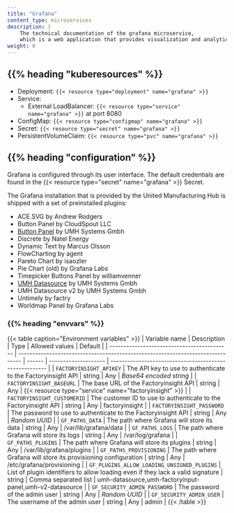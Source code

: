 ```yaml
---
title: "Grafana"
content_type: microservices
description: |
    The technical documentation of the grafana microservice,
    which is a web application that provides visualization and analytics capabilities.
weight: 0
---
```


<!-- overview -->

<!-- body -->

## {{% heading "kuberesources" %}}

- Deployment: `{{< resource type="deployment" name="grafana" >}}`
- Service:
  - External LoadBalancer: `{{< resource type="service" name="grafana" >}}` at
    port 8080
- ConfigMap: `{{< resource type="configmap" name="grafana" >}}`
- Secret: `{{< resource type="secret" name="grafana" >}}`
- PersistentVolumeClaim: `{{< resource type="pvc" name="grafana" >}}`

## {{% heading "configuration" %}}

Grafana is configured through its user interface. The default credentials are
found in the {{< resource type="secret" name="grafana" >}} Secret.

The Grafana installation that is provided by the United Manufacturing Hub is
shipped with a set of preinstalled plugins:

- ACE.SVG by Andrew Rodgers
- Button Panel by CloudSpout LLC
- [Button Panel](/docs/architecture/microservices/grafana-plugins/factoryinput-panel/) by UMH Systems Gmbh
- Discrete by Natel Energy
- Dynamic Text by Marcus Olsson
- FlowCharting by agent
- Pareto Chart by isaozler
- Pie Chart (old) by Grafana Labs
- Timepicker Buttons Panel by williamvenner
- [UMH Datasource](/docs/architecture/microservices/grafana-plugins/umh-datasource) by UMH Systems Gmbh
- UMH Datasource v2 by UMH Systems Gmbh
- Untimely by factry
- Worldmap Panel by Grafana Labs

### {{% heading "envvars" %}}

{{< table caption="Environment variables" >}}
| Variable name                               | Description                                                                     | Type   | Allowed values       | Default                                                 |
| ------------------------------------------- | ------------------------------------------------------------------------------- | ------ | -------------------- | ------------------------------------------------------- |
| `FACTORYINSIGHT_APIKEY`                     | The API key to use to authenticate to the Factoryinsight API                    | string | Any                  | _Base64 encoded string_                                 |
| `FACTORYINSIGHT_BASEURL`                    | The base URL of the Factoryinsight API                                          | string | Any                  | {{< resource type="service" name="factoryinsight" >}}   |
| `FACTORYINSIGHT_CUSTOMERID`                 | The customer ID to use to authenticate to the Factoryinsight API                | string | Any                  | factoryinsight                                          |
| `FACTORYINSIGHT_PASSWORD`                   | The password to use to authenticate to the Factoryinsight API                   | string | Any                  | _Random UUID_                                           |
| `GF_PATHS_DATA`                             | The path where Grafana will store its data                                      | string | Any                  | /var/lib/grafana/data                                   |
| `GF_PATHS_LOGS`                             | The path where Grafana will store its logs                                      | string | Any                  | /var/log/grafana                                        |
| `GF_PATHS_PLUGINS`                          | The path where Grafana will store its plugins                                   | string | Any                  | /var/lib/grafana/plugins                                |
| `GF_PATHS_PROVISIONING`                     | The path where Grafana will store its provisioning configuration                | string | Any                  | /etc/grafana/provisioning                               |
| `GF_PLUGINS_ALLOW_LOADING_UNSIGNED_PLUGINS` | List of plugin identifiers to allow loading even if they lack a valid signature | string | Comma separated list | umh-datasource,umh-factoryinput-panel,umh-v2-datasource |
| `GF_SECURITY_ADMIN_PASSWORD`                | The password of the admin user                                                  | string | Any                  | _Random UUID_                                           |
| `GF_SECURITY_ADMIN_USER`                    | The username of the admin user                                                  | string | Any                  | admin                                                   |
{{< /table >}}
